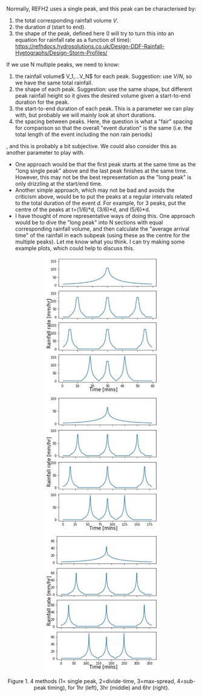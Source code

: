 Normally, REFH2 uses a single peak, and this peak can be characterised by:
1) the total corresponding rainfall volume $V$. 
2) the duration $d$ (start to end).
3) the shape of the peak, defined here (I will try to turn this into an equation for rainfall rate as a function of time): https://refhdocs.hydrosolutions.co.uk/Design-DDF-Rainfall-Hyetographs/Design-Storm-Profiles/
 
If we use N multiple peaks, we need to know:
1) the rainfall volume$ V_1,...V_N$ for each peak. Suggestion: use $V/N$, so we have the same total rainfall.
2) the shape of each peak. Suggestion: use the same shape, but different peak rainfall height so it gives the desired volume given a start-to-end duration for the peak.
3) the start-to-end duration of each peak. This is a parameter we can play with, but probably we will mainly look at short durations.
4) the spacing between peaks. Here, the question is what a "fair" spacing for comparison so that the overall "event duration" is the same (i.e. the total length of the event including the non rain periods)


, and this is probably a bit subjective. We could also consider this as another parameter to play with.
- One approach would be that the first peak starts at the same time as the "long single peak" above and the last peak finishes at the same time. However, this may not be the best representation as the "long peak" is only drizzling at the start/end time. 
- Another simple approach, which may not be bad and avoids the criticism above, would be to put the peaks at a regular intervals related to the total duration of the event $d$. For example, for 3 peaks, put the centre of the peaks at t=(1/6)*d, (3/6)*d, and (5/6)*d.
- I have thought of more representative ways of doing this. One approach would be to dive the "long peak" into N sections with equal corresponding rainfall volume, and then calculate the "average arrival time" of the rainfall in each subpeak (using these as the centre for the multiple peaks). 
Let me know what you think. I can try making some example plots, which could help to discuss this.


<p align="center">
<img src="1hr_syntheticevents.jpg" width="300"  /> 
<img src="3hr_syntheticevents.jpg" width="300" />
<img src="6hr_syntheticevents.jpg" width="300"  />    
<p align="center"> Figure 1. 4 methods (1= single peak, 2=divide-time, 3=max-spread, 4=sub-peak timing), for 1hr (left), 3hr (middle) and 6hr (right).  <p align="center">
